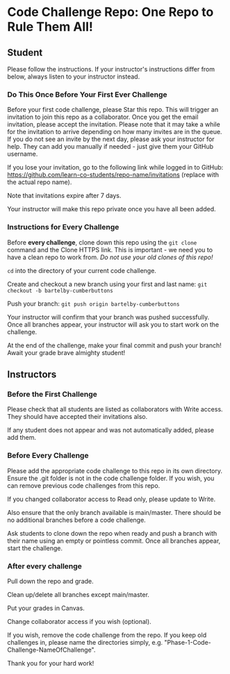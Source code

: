 # Code Challenge Repo: One Repo to Rule Them All!

## Student

Please follow the instructions. If your instructor's instructions differ from below, always listen to your instructor instead.

### Do This Once Before Your First Ever Challenge

Before your first code challenge, please Star this repo. This will trigger an invitation to join this repo as a collaborator. Once you get the email invitation, please accept the invitation. Please note that it may take a while for the invitation to arrive depending on how many invites are in the queue. If you do not see an invite by the next day, please ask your instructor for help. They can add you manually if needed - just give them your GitHub username.

If you lose your invitation, go to the following link while logged in to GitHub: https://github.com/learn-co-students/repo-name/invitations (replace <repo-name> with the actual repo name). 

Note that invitations expire after 7 days.

Your instructor will make this repo private once you have all been added.

### Instructions for Every Challenge

Before **every challenge**, clone down this repo using the `git clone` command and the Clone HTTPS link. This is important - we need you to have a clean repo to work from. _Do not use your old clones of this repo!_

`cd` into the directory of your current code challenge.

Create and checkout a new branch using your first and last name: `git checkout -b bartelby-cumberbuttons`

Push your branch: `git push origin bartelby-cumberbuttons`

Your instructor will confirm that your branch was pushed successfully. Once all branches appear, your instructor will ask you to start work on the challenge.

At the end of the challenge, make your final commit and push your branch! Await your grade brave almighty student!


## Instructors

### Before the First Challenge

Please check that all students are listed as collaborators with Write access. They should have accepted their invitations also.

If any student does not appear and was not automatically added, please add them.

### Before Every Challenge

Please add the appropriate code challenge to this repo in its own directory. Ensure the .git folder is not in the code challenge folder. If you wish, you can remove previous code challenges from this repo.

If you changed collaborator access to Read only, please update to Write.

Also ensure that the only branch available is main/master. There should be no additional branches before a code challenge.

Ask students to clone down the repo when ready and push a branch with their name using an empty or pointless commit. Once all branches appear, start the challenge.

### After every challenge

Pull down the repo and grade.

Clean up/delete all branches except main/master.

Put your grades in Canvas.

Change collaborator access if you wish (optional).

If you wish, remove the code challenge from the repo. If you keep old challenges in, please name the directories simply, e.g. "Phase-1-Code-Challenge-NameOfChallenge".

Thank you for your hard work!
